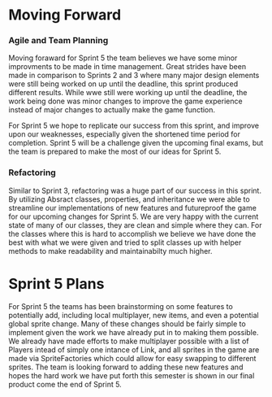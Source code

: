 # Moving Forward
### Agile and Team Planning
Moving foraward for Sprint 5 the team believes we have some minor improvments to be made in time management. Great strides have been made in comparison to Sprints 2 and 3 where many major design elements were still being worked on up until the deadline, this sprint produced different results. While wwe still were working up until the deadline, the work being done was minor changes to improve the game experience instead of major changes to actually make the game function.

For Sprint 5 we hope to replicate our success from this sprint, and improve upon our weaknesses, especially given the shortened time period for completion. Sprint 5 will be a challenge given the upcoming final exams, but the team is prepared to make the most of our ideas for Sprint 5.

### Refactoring
Similar to Sprint 3, refactoring was a huge part of our success in this sprint. By utilizing Absract classes, properties, and inheritance we were able to streamline our implementations of new features and futureproof the game for our upcoming changes for Sprint 5. We are very happy with the current state of many of our classes, they are clean and simple where they can. For the classes where this is hard to accomplish we believe we have done the best with what we were given and tried to split classes up with helper methods to make readability and maintainabilty much higher.

# Sprint 5 Plans
For Sprint 5 the teams has been brainstorming on some features to potentially add, including local multiplayer, new items, and even a potential global sprite change. Many of these changes should be fairly simple to implement given the work we have already put in to making them possible. We already have made efforts to make multiplayer possible with a list of Players intead of simply one intance of Link, and all sprites in the game are made via SpriteFactories which could allow for easy swapping to different sprites. The team is looking forward to adding these new features and hopes the hard work we have put forth this semester is shown in our final product come the end of Sprint 5.
